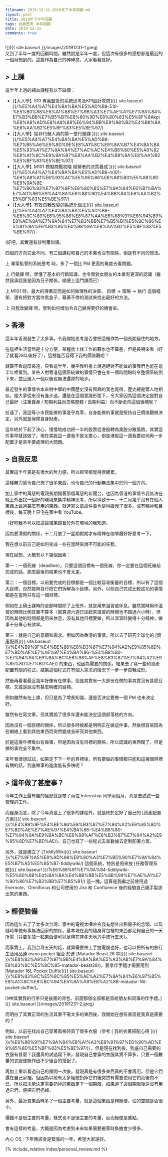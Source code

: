```yaml
---
filename: 2019-12-31-2019年下半年回顧.md
layout: post
title: 2019年下半年回顧
tags: 自我思考 半年回顧
date: 2019-12-31
comments: true
---
```


![]({{ site.baseurl }}/images/20191231-1.jpeg)  
又到了半年一度的回顧時間。雖然說是半年一度，但這次有很多的感想都是最近的一個月想到的。這篇作為自己的碎碎念，大家看看就好。

## > 上課

這半年上過的補血課程有以下四個：

* [【大人學】510 專案監管的系統思考及KPI設計攻防]({{ site.baseurl }}/%E5%A4%A7%E4%BA%BA%E5%AD%B8-510-%E5%B0%88%E6%A1%88%E7%9B%A3%E7%AE%A1%E7%9A%84%E7%B3%BB%E7%B5%B1%E6%80%9D%E8%80%83%E5%8F%8Akpi%E8%A8%AD%E8%A8%88%E6%94%BB%E9%98%B2%E4%B8%8A%E8%AA%B2%E5%BF%83%E5%BE%97/)
* [【大人學】給非行銷人員的第一堂行銷課 ]({{ site.baseurl }}/%E5%A4%A7%E4%BA%BA%E5%AD%B8-%E7%B5%A6%E9%9D%9E%E8%A1%8C%E9%8A%B7%E4%BA%BA%E5%93%A1%E7%9A%84%E7%AC%AC%E4%B8%80%E5%A0%82%E8%A1%8C%E9%8A%B7%E8%AA%B2%E4%B8%8A%E8%AA%B2%E5%BF%83%E5%BE%97/)
* [【大人學】M101 模擬商戰初階 經營者的決策養成 ]({{ site.baseurl }}/%E5%A4%A7%E4%BA%BA%E5%AD%B8-m101-%E6%A8%A1%E6%93%AC%E5%95%86%E6%88%B0%E5%88%9D%E9%9A%8E-%E7%B6%93%E7%87%9F%E8%80%85%E7%9A%84%E6%B1%BA%E7%AD%96%E9%A4%8A%E6%88%90%E4%B8%8A%E8%AA%B2%E5%BF%83%E5%BE%97/)
* [【大人學】有效自我改變的系統化做法]({{ site.baseurl }}/%E5%A4%A7%E4%BA%BA%E5%AD%B8-%E6%9C%89%E6%95%88%E8%87%AA%E6%88%91%E6%94%B9%E8%AE%8A%E7%9A%84%E7%B3%BB%E7%B5%B1%E5%8C%96%E5%81%9A%E6%B3%95%E4%B8%8A%E8%AA%B2%E5%BF%83%E5%BE%97/)

(好吧，其實還有談判覆訓課。

四個的方向完全不同、有三個課程和自己的本業也沒有關係，倒是有不同的想法。

上 專案監管的系統思考 時，多了一個比 PM 更高的角度去看問題。

上 行銷課 時，學懂了基本的行銷知識，也令我對女朋友的本業有更深的認識（雖然我承認我是因為日子關係，順便上這門課而已）

上 M101 時，最大的得著反而是如何做理性的決策、 目標 -\> 策略 -\> 執行 這個框架、還有把對方當作黑盒子，藉著不停的測試來找出最好的方法。

上 自我改變課 時，學到如何增加令自己變得更好的機會率。

## > 香港

這半年香港發生了太多事。令我開始思考是否會把這裡作為一個長期居住的地方。

在這裡生活當然是十分方便，某程度上找工作的薪水也不算差，但是長期來看（好了就看28年後好了），這裡能否容得下我的價值觀呢？

就算不看這麼長遠，只看這半年，幾乎教科書上說過絕對不能做的事我們也能在這半年裡看到。某些人對香港這個系統做的事情只會在某一個時間點時令整個系統倒下來，並且進入一個以後也無法還原的地步。

最近發生的事情令本來對中學的中國歷史沒有興趣的我也覺得，歷史總是驚人地相似。是大家從來沒有進步過，還是在這個意識形態下，令大家因為這個決定是對自己最好（注重自身 / 短期利益而忽略整體 / 長期利益）而不斷走向這個循環呢？

扯遠了，我這等小市民能做的事幾乎為零，自身能做的事就是堅持自己價值觀做決定，另外就是保障自身財產。

這年終於下起了決心，慢慢地成功把一半的股票從港股轉為美股分散風險。其實這件事早就該做了。現在美股這一邊我不是太擔心，倒是港股這一邊我要如何再一步配置才是來年要處理的大問題。

## > 自我反思

其實這半年真是有很大的無力感，所以經常都覺得很疲累。

這種無力感令自己想了很多東西，也令自己的行動無法集中於同一個方向。

加上家中的萬惡的電親長期開著那個萬惡的新聞台，也因為香港的事情令我無法在晚上外出找一個好的環境來集中精神思考，所以導致十一、十二月幾乎沒有在個人東西上做過甚麼有用的東西。就連寫文章這件事也變得緩慢了很多。沒有精神和目標後，每天晚上只宅在家中看 YouTube。

（好吧我不可以把這些結果歸咎於外在環境的我知道。

因為要清假的關係，十二月放了一星期假期才有精神在咖啡廳好好思考一下。

我在想以前自己是如何完成一些在當時來說不可能的任務。

現在回想，大概有以下幾個因素：

第一：一個死線（deadline）。只要這個目標有一個死線，你一定要在這個死線前完成的話，那麼最後的結果也不會太差。

第二：一個目標。以前要完成的目標都是一個比較容易衡量的目標，所以有了這個大目標，自然能夠自行把它們拆解為小目標。另外，以前自己完成比較成功的事情都是在當時只有這一個目標。

例如在上碩士課時的全部時間除了上班外，就是用來溫習或休息。雖然當時用作溫習的時間比例其實不算多（就算週六週日加起來溫習的時間也不超過六小時），但因為其他的時間都是用來休息，沒有其他目標要做，所以溫習時變得十分精神，做事十分專心有效率。

第三：就是自己的意願和需求。例如因為香港的事情，所以去了研究全球化的 [資產配置]({{ site.baseurl }}/%E4%B9%9F%E4%BE%86%E8%B3%87%E7%94%A2%E9%85%8D%E7%BD%AE%E7%AE%97%E4%BA%86-%E4%B8%80-%E7%94%9A%E9%BA%BC%E6%98%AF%E8%B3%87%E7%94%A2%E9%85%8D%E7%BD%AE/) 的東西，也因為需要的關係，結果去了寫一些和資產配置有關的程式。結果這個程式在有個人需求的情況下一步一步自我成形。

然後再看看最近幾年好像有在做事，但是其實有一大部份在做的事其實沒有甚麼目標，又或是說沒有甚麼明確的目標。

例如雖然有在上課，但只是為了增長知識，連是否決定要做一個 PM 也未決定好。

雖然有在寫文章，但其實說了很多年還未能決定這個部落格的方向。

因為沒有一個目標的關係，所以很多時候都是明明正在做這件事，然後很容易因為在網絡上看到其他東西而突然變成去研究其他東西。

於是這幾年裡看似有做事，但是因為沒有目標的關係，所以認識的東西闊了，但是做的事完全不集中。

來年我很想試試，如果定下下一年的目標後，所有要做的事情都只能和這幾個目標有關的話，到底做事的進度能有多快呢？

## > 這年做了甚麼事？

今年工作上最有趣的經歷就是帶了兩位 Internship 同學兩個月，真是去試試一些管理的工作。

而自身而言，除了今年真是上了很多的課程外，就是終於定好了自己的 [資產配置方案]({{ site.baseurl }}/%E4%B9%9F%E4%BE%86%E8%B3%87%E7%94%A2%E9%85%8D%E7%BD%AE%E7%AE%97%E4%BA%86-%E4%B8%80-%E7%94%9A%E9%BA%BC%E6%98%AF%E8%B3%87%E7%94%A2%E9%85%8D%E7%BD%AE/)，自己也寫了一些程式去拿數據去定制配署方案。

另外，就是建立了 [TiddlyWiki]({{ site.baseurl }}/%E7%9F%A5%E8%AD%98%E9%80%A3%E7%B5%90%E7%9A%84%E5%B7%A5%E5%85%B7-tiddlywiki/) 這個系統，特別是用來放 [任務管理系統]({{ site.baseurl }}/%E6%88%91%E7%9A%84-tiddlywiki-%E5%80%8B%E4%BA%BA%E4%BB%BB%E5%8B%99%E7%AE%A1%E7%90%86%E7%B3%BB%E7%B5%B1/) 這一塊。這算是我繼之前使用過 Evernote、Omnifocus 和公司使用的 Jira 和 Confluence 後的經驗自己親手製造出來的東西。

## > 輕便裝備

因為這年去了了太多次台灣、家中的電視太嘈吵令我有想外出租房子的念頭、以及隨時準備有事無法回家的關係，基本現在我的隨身背包裡的東西都足夠自己的一天所需（只要多加一點東西便可以足夠在非冬天地方中旅行五天）。

而事實上，我到台灣五天的話，就算需要帶上手提電腦也好，也可以把所有的旅行生活用品連 osmo pocket 組合 於進 [Matador Beast 28 中]({{ site.baseurl }}/%E8%82%A9%E7%97%9B%E4%BA%BA%E5%A3%AB%E7%9A%84%E8%83%8C%E5%8C%85-matador-beast28/)，要拿伴手禮才需要用到 [Matador 16L Pocket Duffle]({{ site.baseurl }}/%E8%83%8C%E5%8C%85%E5%AE%A2%E7%9A%84%E6%97%85%E8%A1%8C%E8%BC%94%E5%8A%A9%E8%A2%8B-matador-16l-pocket-duffle/)。

![##其實我的行李只是後面的背包，前面那個全部都是買給朋友和同事的伴手禮。]({{ site.baseurl }}/images/20191231-2.jpeg)

而明白了其實正常的生活其實不需太多的東西後，我開始在想有甚麼是我真是需要的？

例如，以前在找出自己穿著風格時買了很多衣服（參考 [ 我的衣著搭配心得 ]({{ site.baseurl }}/%E6%88%91%E7%9A%84%E8%A1%A3%E8%91%97%E6%90%AD%E9%85%8D%E5%BF%83%E5%BE%97/)），但是現在找到後，到底自己需要的衣服有甚麼？我還真的試過寫下來，發現自己會穿的衣服其實不算多，只要一個數量的衣服便能作出不少組合的搭配了。

再加上重新看過自己的房間一次後，發現真是有很多東西真的不會再用，但是它們還在自己家裡。但因為以前有太多經驗扔掉它們後突然有需要使用它們而後悔不已，所以把未能決定需要扔掉的東西定下一個期限，如果過了這個期限後還沒有用過它們，便把它們扔掉。

另外，最近買東西時多了一個主要考量，就是這個東西是夠輕便，佔的空間是否很小。

價錢不是很主要的考量，樣式也不是很主要的考量，反而輕便是重點。

會有這樣的考量，大概是因為考慮到未來如果需要搬家時負擔會少很多。

內心 OS : 下年應該會是緊張的一年。希望大家還好。

{% include_relative index/personal_review.md %}
